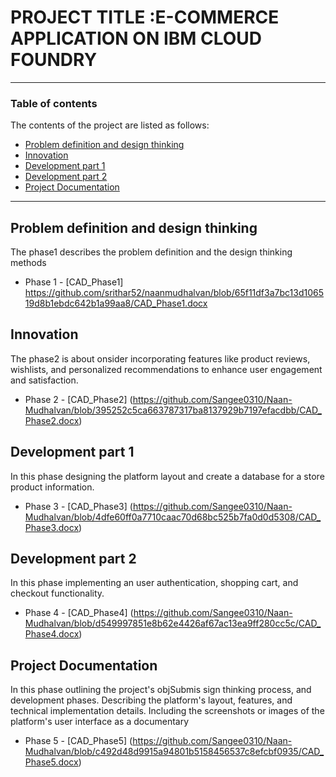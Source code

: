 # PROJECT TITLE :E-COMMERCE APPLICATION ON IBM CLOUD FOUNDRY

---

### Table of contents
The contents of the project are listed as follows:

- [Problem definition and design thinking](#problem-definition-and-design-thinking)
- [Innovation](#innovation)
- [Development part 1](#development-part-1)
- [Development part 2](#development-part-2)
- [Project Documentation](#Project-Documentation)    
---

## Problem definition and design thinking
The phase1 describes the problem definition and the design thinking methods
- Phase 1 - [CAD_Phase1]
https://github.com/srithar52/naanmudhalvan/blob/65f11df3a7bc13d106519d8b1ebdc642b1a99aa8/CAD_Phase1.docx

## Innovation
The phase2 is about onsider incorporating features like product reviews, wishlists, and personalized recommendations to enhance user engagement and satisfaction.
- Phase 2 - [CAD_Phase2]
(https://github.com/Sangee0310/Naan-Mudhalvan/blob/395252c5ca663787317ba8137929b7197efacdbb/CAD_Phase2.docx) 


## Development part 1
In this phase designing the platform layout and create a database for a store product information. 
- Phase 3 - [CAD_Phase3]
(https://github.com/Sangee0310/Naan-Mudhalvan/blob/4dfe60ff0a7710caac70d68bc525b7fa0d0d5308/CAD_Phase3.docx) 

## Development part 2
In this phase implementing an user authentication, shopping cart, and checkout functionality. 
- Phase 4 - [CAD_Phase4]
(https://github.com/Sangee0310/Naan-Mudhalvan/blob/d549997851e8b62e4426af67ac13ea9ff280cc5c/CAD_Phase4.docx) 
  
## Project Documentation
In this phase outlining the project's objSubmis
sign thinking process, and development phases.
Describing the platform's layout, features, and technical implementation details.
Including the screenshots or images of the platform's user interface as a documentary
- Phase 5 - [CAD_Phase5]
(https://github.com/Sangee0310/Naan-Mudhalvan/blob/c492d48d9915a94801b5158456537c8efcbf0935/CAD_Phase5.docx)
